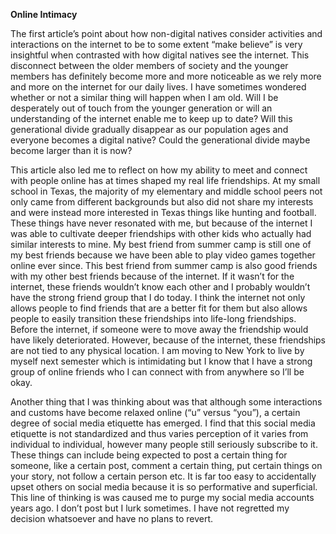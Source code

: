 **Online Intimacy**

The first article’s point about how non-digital natives consider activities and interactions on the internet to be to some extent “make believe” is very insightful when contrasted with how digital natives see the internet. This disconnect between the older members of society and the younger members has definitely become more and more noticeable as we rely more and more on the internet for our daily lives. I have sometimes wondered whether or not a similar thing will happen when I am old. Will I be desperately out of touch from the younger generation or will an understanding of the internet enable me to keep up to date? Will this generational divide gradually disappear as our population ages and everyone becomes a digital native? Could the generational divide maybe become larger than it is now?

This article also led me to reflect on how my ability to meet and connect with people online has at times shaped my real life friendships. At my small school in Texas, the majority of my elementary and middle school peers not only came from different backgrounds but also did not share my interests and were instead more interested in Texas things like hunting and football. These things have never resonated with me, but because of the internet I was able to cultivate deeper friendships with other kids who actually had similar interests to mine. My best friend from summer camp is still one of my best friends because we have been able to play video games together online ever since. This best friend from summer camp is also good friends with my other best friends because of the internet. If it wasn’t for the internet, these friends wouldn’t know each other and I probably wouldn’t have the strong friend group that I do today. I think the internet not only allows people to find friends that are a better fit for them but also allows people to easily transition these friendships into life-long friendships. Before the internet, if someone were to move away the friendship would have likely deteriorated. However, because of the internet, these friendships are not tied to any physical location. I am moving to New York to live by myself next semester which is intimidating but I know that I have a strong group of online friends who I can connect with from anywhere so I’ll be okay.

Another thing that I was thinking about was that although some interactions and customs have become relaxed online (“u” versus “you”),  a certain degree of social media etiquette has emerged. I find that this social media etiquette is not standardized and thus varies perception of it varies from individual to individual, however many people still seriously subscribe to it. These things can include being expected to post a certain thing for someone, like a certain post, comment a certain thing, put certain things on your story, not follow a certain person etc. It is far too easy to accidentally upset others on social media because it is so performative and superficial. This line of thinking is was caused me to purge my social media accounts years ago. I don’t post but I lurk sometimes. I have not regretted my decision whatsoever and have no plans to revert.
